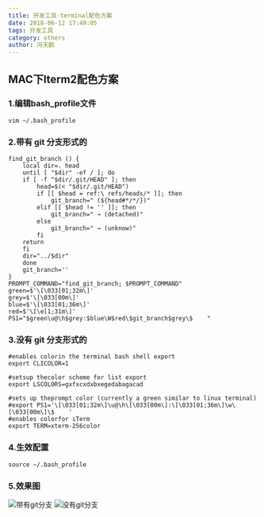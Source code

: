 ```yaml
---
title: 开发工具-terminal配色方案
date: 2018-06-12 17:49:05
tags: 开发工具
category: others
author: 冯天鹤
---
```

## MAC下Iterm2配色方案
### 1.编辑bash_profile文件
`vim ~/.bash_profile`
### 2.带有 git 分支形式的
```
find_git_branch () {
    local dir=. head
    until [ "$dir" -ef / ]; do
    if [ -f "$dir/.git/HEAD" ]; then
        head=$(< "$dir/.git/HEAD")
        if [[ $head = ref:\ refs/heads/* ]]; then
            git_branch=" (${head#*/*/})"
        elif [[ $head != '' ]]; then
            git_branch=" → (detached)"
        else
            git_branch=" → (unknow)"
        fi
    return
    fi
    dir="../$dir"
    done
    git_branch=''
}
PROMPT_COMMAND="find_git_branch; $PROMPT_COMMAND"
green=$'\[\033[01;32m\]'
grey=$'\[\033[00m\]'
blue=$'\[\033[01;36m\]'
red=$'\[\e[1;31m\]'
PS1="$green\u@\h$grey:$blue\W$red\$git_branch$grey\$    "
```
### 3.没有 git 分支形式的

```
#enables colorin the terminal bash shell export
export CLICOLOR=1

#setsup thecolor scheme for list export
export LSCOLORS=gxfxcxdxbxegedabagacad

#sets up theprompt color (currently a green similar to linux terminal)
#export PS1='\[\033[01;32m\]\u@\h\[\033[00m\]:\[\033[01;36m\]\w\[\033[00m\]\$    '
#enables colorfor iTerm
export TERM=xterm-256color
```
### 4.生效配置
`source ~/.bash_profile`
### 5.效果图
![带有git分支](/images/20180612-1.jpg)
![没有git分支](/images/20180612-2.jpg)